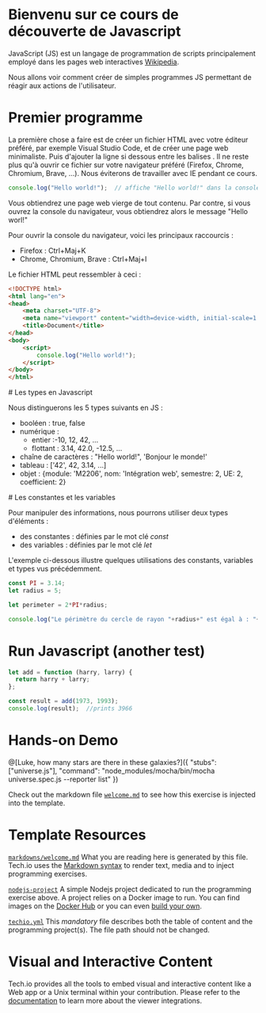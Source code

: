 # Bienvenu sur ce cours de découverte de Javascript

JavaScript (JS) est un langage de programmation de scripts principalement employé dans les pages web interactives [Wikipedia](https://fr.wikipedia.org/wiki/JavaScript).

Nous allons voir comment créer de simples programmes JS permettant de réagir aux actions de l'utilisateur.

# Premier programme

La première chose a faire est de créer un fichier HTML avec votre éditeur préféré, par exemple Visual Studio Code, et de créer une page web minimaliste. 
Puis d'ajouter la ligne si dessous entre les balises <script> et </script>.
Il ne reste plus qu'à ouvrir ce fichier sur votre navigateur préféré (Firefox, Chrome, Chromium, Brave, ...). Nous éviterons de travailler avec IE pendant ce cours.

```javascript runnable
console.log("Hello world!");  // affiche "Hello world!" dans la console du navigateur Web
```

Vous obtiendrez une page web vierge de tout contenu.
Par contre, si vous ouvrez la console du navigateur, vous obtiendrez alors le message "Hello worl!"

Pour ouvrir la console du navigateur, voici les principaux raccourcis :
- Firefox : Ctrl+Maj+K
- Chrome, Chromium, Brave : Ctrl+Maj+I

Le fichier HTML peut ressembler à ceci :
```html
<!DOCTYPE html>
<html lang="en">
<head>
    <meta charset="UTF-8">
    <meta name="viewport" content="width=device-width, initial-scale=1.0">
    <title>Document</title>
</head>
<body>
    <script>
        console.log("Hello world!");
    </script>
</body>
</html>
```

# Les types en Javascript

Nous distinguerons les 5 types suivants en JS :
- booléen : true, false
- numérique : 
  - entier :-10, 12, 42, ...
  - flottant : 3.14, 42.0, -12.5, ...
- chaîne de caractères : "Hello world!", 'Bonjour le monde!'
- tableau : ['42', 42, 3.14, ...]
- objet : {module: 'M2206', nom: 'Intégration web', semestre: 2, UE: 2, coefficient: 2}

# Les constantes et les variables

Pour manipuler des informations, nous pourrons utiliser deux types d'éléments : 
- des constantes : définies par le mot clé *const*
- des variables : définies par le mot clé *let*

L'exemple ci-dessous illustre quelques utilisations des constants, variables et types vus précédemment.

```javascript runnable
const PI = 3.14;
let radius = 5;

let perimeter = 2*PI*radius;

console.log("Le périmètre du cercle de rayon "+radius+" est égal à : "+perimeter); 
```

# Run Javascript (another test)

```javascript runnable
let add = function (harry, larry) {  
  return harry + larry;  
};

const result = add(1973, 1993);  
console.log(result);  //prints 3966
```

# Hands-on Demo

@[Luke, how many stars are there in these galaxies?]({ "stubs": ["universe.js"], "command": "node_modules/mocha/bin/mocha universe.spec.js --reporter list" })

Check out the markdown file [`welcome.md`](https://github.com/TechDotIO/nodejs-template/blob/master/markdowns/welcome.md) to see how this exercise is injected into the template.

# Template Resources

[`markdowns/welcome.md`](https://github.com/TechDotIO/nodejs-template/blob/master/markdowns/welcome.md)
What you are reading here is generated by this file. Tech.io uses the [Markdown syntax](https://tech.io/doc/reference-markdowns) to render text, media and to inject programming exercises.


[`nodejs-project`](https://github.com/TechDotIO/nodejs-template/tree/master/nodejs-project)
A simple Nodejs project dedicated to run the programming exercise above. A project relies on a Docker image to run. You can find images on the [Docker Hub](https://hub.docker.com/explore/) or you can even [build your own](https://tech.io/doc/reference-runner).


[`techio.yml`](https://github.com/TechDotIO/nodejs-template/blob/master/techio.yml)
This *mandatory* file describes both the table of content and the programming project(s). The file path should not be changed.


# Visual and Interactive Content

Tech.io provides all the tools to embed visual and interactive content like a Web app or a Unix terminal within your contribution. Please refer to the [documentation](https://tech.io/doc) to learn more about the viewer integrations.
